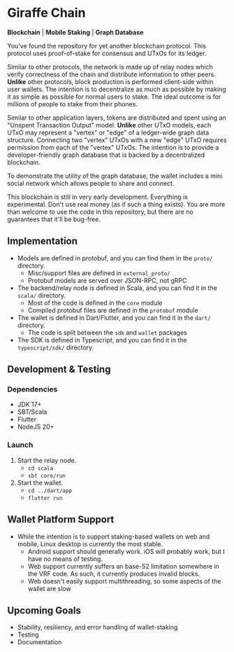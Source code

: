 # Giraffe Chain
**Blockchain** | **Mobile Staking** | **Graph Database**

You've found the repository for yet another blockchain protocol. This protocol uses proof-of-stake for consensus and UTxOs for its ledger.

Similar to other protocols, the network is made up of relay nodes which verify correctness of the chain and distribute information to other peers. **Unlike** other protocols, block production is performed client-side within user wallets. The intention is to decentralize as much as possible by making it as simple as possible for normal users to stake. The ideal outcome is for millions of people to stake from their phones.

Similar to other application layers, tokens are distributed and spent using an "Unspent Transaction Output" model. **Unlike** other UTxO models, each UTxO may represent a "vertex" or "edge" of a ledger-wide graph data structure. Connecting two "vertex" UTxOs with a new "edge" UTxO requires permission from each of the "vertex" UTxOs. The intention is to provide a developer-friendly graph database that is backed by a decentralized blockchain.

To demonstrate the utility of the graph database, the wallet includes a mini social network which allows people to share and connect.

This blockchain is still in very early development. Everything is experimental. Don't use real money (as if such a thing exists). You are more than welcome to use the code in this repository, but there are no guarantees that it'll be bug-free.

## Implementation
- Models are defined in protobuf, and you can find them in the `proto/` directory.
  - Misc/support files are defined in `external_proto/`
  - Protobuf models are served over JSON-RPC, not gRPC
- The backend/relay node is defined in Scala, and you can find it in the `scala/` directory.
  - Most of the code is defined in the `core` module
  - Compiled protobuf files are defined in the `protobuf` module
- The wallet is defined in Dart/Flutter, and you can find it in the `dart/` directory.
  - The code is split between the `sdk` and `wallet` packages
- The SDK is defined in Typescript, and you can find it in the `typescript/sdk/` directory.

## Development & Testing
### Dependencies
- JDK 17+
- SBT/Scala
- Flutter
- NodeJS 20+

### Launch
1. Start the relay node.
    - `cd scala`
    - `sbt core/run`
1. Start the wallet.
    - `cd ../dart/app`
    - `flutter run`

## Wallet Platform Support
- While the intention is to support staking-based wallets on web and mobile, Linux desktop is currently the most stable.
  - Android support should generally work. iOS will probably work, but I have no means of testing.
  - Web support currently suffers an base-52 limitation somewhere in the VRF code. As such, it currently produces invalid blocks.
  - Web doesn't easily support multithreading, so some aspects of the wallet are slow

## Upcoming Goals
- Stability, resiliency, and error handling of wallet-staking
- Testing
- Documentation
